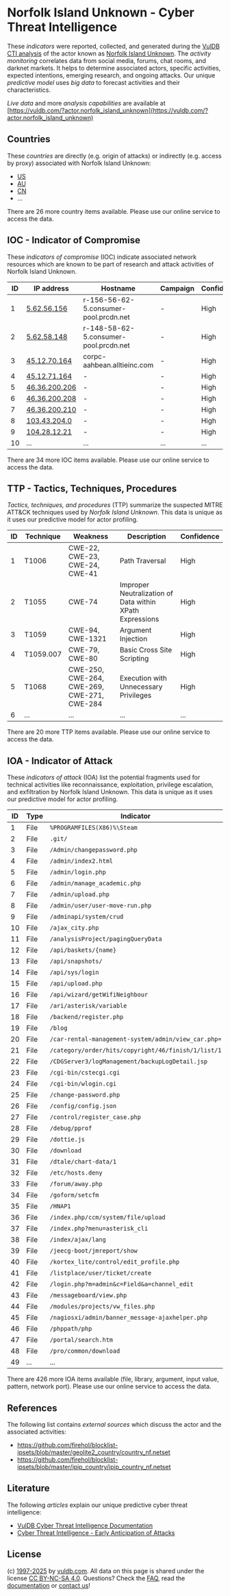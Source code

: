 # Norfolk Island Unknown - Cyber Threat Intelligence

These _indicators_ were reported, collected, and generated during the [VulDB CTI analysis](https://vuldb.com/?kb.cti) of the actor known as [Norfolk Island Unknown](https://vuldb.com/?actor.norfolk_island_unknown). The _activity monitoring_ correlates data from social media, forums, chat rooms, and darknet markets. It helps to determine associated actors, specific activities, expected intentions, emerging research, and ongoing attacks. Our unique _predictive model_ uses _big data_ to forecast activities and their characteristics.

_Live data_ and more _analysis capabilities_ are available at [https://vuldb.com/?actor.norfolk_island_unknown](https://vuldb.com/?actor.norfolk_island_unknown)

## Countries

These _countries_ are directly (e.g. origin of attacks) or indirectly (e.g. access by proxy) associated with Norfolk Island Unknown:

* [US](https://vuldb.com/?country.us)
* [AU](https://vuldb.com/?country.au)
* [CN](https://vuldb.com/?country.cn)
* ...

There are 26 more country items available. Please use our online service to access the data.

## IOC - Indicator of Compromise

These _indicators of compromise_ (IOC) indicate associated network resources which are known to be part of research and attack activities of Norfolk Island Unknown.

ID | IP address | Hostname | Campaign | Confidence
-- | ---------- | -------- | -------- | ----------
1 | [5.62.56.156](https://vuldb.com/?ip.5.62.56.156) | r-156-56-62-5.consumer-pool.prcdn.net | - | High
2 | [5.62.58.148](https://vuldb.com/?ip.5.62.58.148) | r-148-58-62-5.consumer-pool.prcdn.net | - | High
3 | [45.12.70.164](https://vuldb.com/?ip.45.12.70.164) | corpc-aahbean.alltieinc.com | - | High
4 | [45.12.71.164](https://vuldb.com/?ip.45.12.71.164) | - | - | High
5 | [46.36.200.206](https://vuldb.com/?ip.46.36.200.206) | - | - | High
6 | [46.36.200.208](https://vuldb.com/?ip.46.36.200.208) | - | - | High
7 | [46.36.200.210](https://vuldb.com/?ip.46.36.200.210) | - | - | High
8 | [103.43.204.0](https://vuldb.com/?ip.103.43.204.0) | - | - | High
9 | [104.28.12.21](https://vuldb.com/?ip.104.28.12.21) | - | - | High
10 | ... | ... | ... | ...

There are 34 more IOC items available. Please use our online service to access the data.

## TTP - Tactics, Techniques, Procedures

_Tactics, techniques, and procedures_ (TTP) summarize the suspected MITRE ATT&CK techniques used by _Norfolk Island Unknown_. This data is unique as it uses our predictive model for actor profiling.

ID | Technique | Weakness | Description | Confidence
-- | --------- | -------- | ----------- | ----------
1 | T1006 | CWE-22, CWE-23, CWE-24, CWE-41 | Path Traversal | High
2 | T1055 | CWE-74 | Improper Neutralization of Data within XPath Expressions | High
3 | T1059 | CWE-94, CWE-1321 | Argument Injection | High
4 | T1059.007 | CWE-79, CWE-80 | Basic Cross Site Scripting | High
5 | T1068 | CWE-250, CWE-264, CWE-269, CWE-271, CWE-284 | Execution with Unnecessary Privileges | High
6 | ... | ... | ... | ...

There are 20 more TTP items available. Please use our online service to access the data.

## IOA - Indicator of Attack

These _indicators of attack_ (IOA) list the potential fragments used for technical activities like reconnaissance, exploitation, privilege escalation, and exfiltration by Norfolk Island Unknown. This data is unique as it uses our predictive model for actor profiling.

ID | Type | Indicator | Confidence
-- | ---- | --------- | ----------
1 | File | `%PROGRAMFILES(X86)%\Steam` | High
2 | File | `.git/` | Low
3 | File | `/Admin/changepassword.php` | High
4 | File | `/admin/index2.html` | High
5 | File | `/admin/login.php` | High
6 | File | `/admin/manage_academic.php` | High
7 | File | `/admin/upload.php` | High
8 | File | `/admin/user/user-move-run.php` | High
9 | File | `/adminapi/system/crud` | High
10 | File | `/ajax_city.php` | High
11 | File | `/analysisProject/pagingQueryData` | High
12 | File | `/api/baskets/{name}` | High
13 | File | `/api/snapshots/` | High
14 | File | `/api/sys/login` | High
15 | File | `/api/upload.php` | High
16 | File | `/api/wizard/getWifiNeighbour` | High
17 | File | `/ari/asterisk/variable` | High
18 | File | `/backend/register.php` | High
19 | File | `/blog` | Low
20 | File | `/car-rental-management-system/admin/view_car.php=` | High
21 | File | `/category/order/hits/copyright/46/finish/1/list/1` | High
22 | File | `/CDGServer3/logManagement/backupLogDetail.jsp` | High
23 | File | `/cgi-bin/cstecgi.cgi` | High
24 | File | `/cgi-bin/wlogin.cgi` | High
25 | File | `/change-password.php` | High
26 | File | `/config/config.json` | High
27 | File | `/control/register_case.php` | High
28 | File | `/debug/pprof` | Medium
29 | File | `/dottie.js` | Medium
30 | File | `/download` | Medium
31 | File | `/dtale/chart-data/1` | High
32 | File | `/etc/hosts.deny` | High
33 | File | `/forum/away.php` | High
34 | File | `/goform/setcfm` | High
35 | File | `/HNAP1` | Low
36 | File | `/index.php/ccm/system/file/upload` | High
37 | File | `/index.php?menu=asterisk_cli` | High
38 | File | `/index/ajax/lang` | High
39 | File | `/jeecg-boot/jmreport/show` | High
40 | File | `/kortex_lite/control/edit_profile.php` | High
41 | File | `/listplace/user/ticket/create` | High
42 | File | `/login.php?m=admin&c=Field&a=channel_edit` | High
43 | File | `/messageboard/view.php` | High
44 | File | `/modules/projects/vw_files.php` | High
45 | File | `/nagiosxi/admin/banner_message-ajaxhelper.php` | High
46 | File | `/phppath/php` | Medium
47 | File | `/portal/search.htm` | High
48 | File | `/pro/common/download` | High
49 | ... | ... | ...

There are 426 more IOA items available (file, library, argument, input value, pattern, network port). Please use our online service to access the data.

## References

The following list contains _external sources_ which discuss the actor and the associated activities:

* https://github.com/firehol/blocklist-ipsets/blob/master/geolite2_country/country_nf.netset
* https://github.com/firehol/blocklist-ipsets/blob/master/ipip_country/ipip_country_nf.netset

## Literature

The following _articles_ explain our unique predictive cyber threat intelligence:

* [VulDB Cyber Threat Intelligence Documentation](https://vuldb.com/?kb.cti)
* [Cyber Threat Intelligence - Early Anticipation of Attacks](https://www.scip.ch/en/?labs.20201022)

## License

(c) [1997-2025](https://vuldb.com/?kb.changelog) by [vuldb.com](https://vuldb.com/?kb.about). All data on this page is shared under the license [CC BY-NC-SA 4.0](https://creativecommons.org/licenses/by-nc-sa/4.0/). Questions? Check the [FAQ](https://vuldb.com/?kb.faq), read the [documentation](https://vuldb.com/?kb) or [contact us](https://vuldb.com/?contact)!
